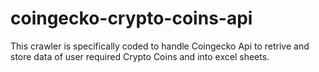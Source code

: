 # coingecko-crypto-coins-api
This crawler is specifically coded to handle Coingecko Api to retrive and store data of user required Crypto Coins and into excel sheets.
